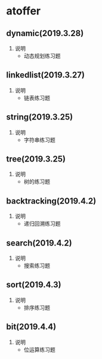 # atoffer
## dynamic(2019.3.28)
1. 说明
    * 动态规划练习题

## linkedlist(2019.3.27)
1. 说明
    * 链表练习题

## string(2019.3.25)
1. 说明
    * 字符串练习题
    
## tree(2019.3.25)
1. 说明
    * 树的练习题

## backtracking(2019.4.2)
1. 说明
    * 递归回溯练习题
    
## search(2019.4.2)
1. 说明
    * 搜索练习题
    
## sort(2019.4.3)
1. 说明
    * 排序练习题
    
## bit(2019.4.4)
1. 说明
    * 位运算练习题

